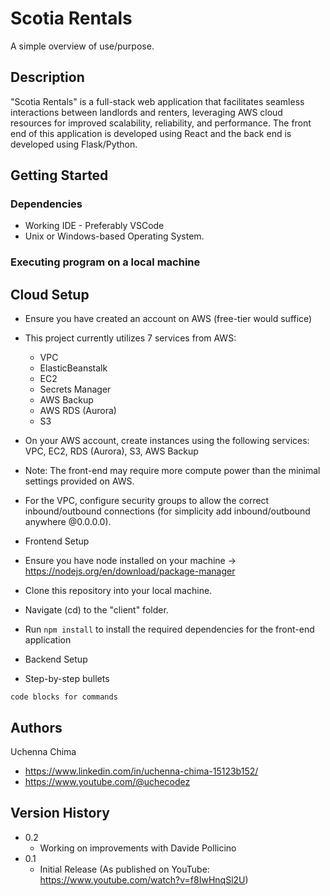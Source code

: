 # Scotia Rentals

A simple overview of use/purpose.

## Description

"Scotia Rentals" is a full-stack web application that facilitates seamless interactions between landlords and renters, leveraging AWS cloud resources for improved scalability, reliability, and performance. The front end of this application is developed using React and the back end is developed using Flask/Python. 

## Getting Started

### Dependencies

* Working IDE - Preferably VSCode
* Unix or Windows-based Operating System.

### Executing program on a local machine

## Cloud Setup
* Ensure you have created an account on AWS (free-tier would suffice)
* This project currently utilizes 7 services from AWS:
   - VPC
   - ElasticBeanstalk
   - EC2
   - Secrets Manager
   - AWS Backup
   - AWS RDS (Aurora)
   - S3
     
* On your AWS account, create instances using the following services: VPC, EC2, RDS (Aurora), S3, AWS Backup
* Note: The front-end may require more compute power than the minimal settings provided on AWS.
* For the VPC, configure security groups to allow the correct inbound/outbound connections (for simplicity add inbound/outbound anywhere @0.0.0.0).

* Frontend Setup
  
* Ensure you have node installed on your machine -> https://nodejs.org/en/download/package-manager
* Clone this repository into your local machine.
* Navigate (cd) to the "client" folder.
* Run ```npm install``` to install the required dependencies for the front-end application


* Backend Setup
* Step-by-step bullets
```
code blocks for commands
```

## Authors

Uchenna Chima
- https://www.linkedin.com/in/uchenna-chima-15123b152/
- https://www.youtube.com/@uchecodez

## Version History

* 0.2
    * Working on improvements with Davide Pollicino
* 0.1
    * Initial Release (As published on YouTube: https://www.youtube.com/watch?v=f8IwHnqSl2U)
